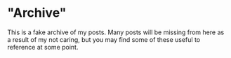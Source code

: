 # "Archive"

This is a fake archive of my posts. Many posts will be missing from here as a result of my not caring, but you may find some of these useful to reference at some point.
